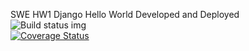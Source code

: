 SWE HW1 Django Hello World Developed and Deployed</br>
![Build status img](https://app.travis-ci.com/Jefferyl240/swe1-app.svg?token=yN3vAS1Yf8dyU9qWiXpn&branch=main)</br>
[![Coverage Status](https://coveralls.io/repos/github/Jefferyl240/swe1-app/badge.svg)](https://coveralls.io/github/Jefferyl240/swe1-app)

